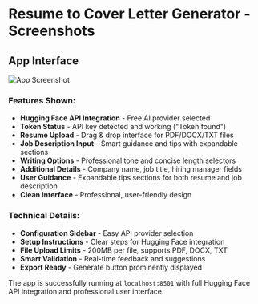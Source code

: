 # Resume to Cover Letter Generator - Screenshots

## App Interface

![App Screenshot](app-interface.png)

### Features Shown:
- **Hugging Face API Integration** - Free AI provider selected
- **Token Status** - API key detected and working ("Token found")
- **Resume Upload** - Drag & drop interface for PDF/DOCX/TXT files
- **Job Description Input** - Smart guidance and tips with expandable sections
- **Writing Options** - Professional tone and concise length selectors
- **Additional Details** - Company name, job title, hiring manager fields
- **User Guidance** - Expandable tips sections for both resume and job description
- **Clean Interface** - Professional, user-friendly design

### Technical Details:
- **Configuration Sidebar** - Easy API provider selection
- **Setup Instructions** - Clear steps for Hugging Face integration
- **File Upload Limits** - 200MB per file, supports PDF, DOCX, TXT
- **Smart Validation** - Real-time feedback and suggestions
- **Export Ready** - Generate button prominently displayed

The app is successfully running at `localhost:8501` with full Hugging Face API integration and professional user interface.
